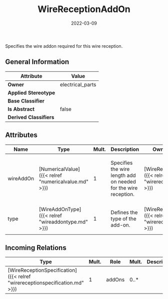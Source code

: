 ﻿---
title: WireReceptionAddOn
toc: false
type: specs
date: "2022-03-09"
draft: false
specification: VEC
version: 2.0.0
documentType: "Recommendation"
elementType: Class
classes:
  - WireReceptionAddOn
menu_name: vec-2.0.0
---
<p> Specifies the wire addon required for this wire reception.      </p>

## General Information

| Attribute               | Value |
|-------------------------|-------|
| **Owner**               | electrical_parts |
| **Applied Stereotype**  |   |
| **Base Classifier**     |   |
| **Is Abstract**         | false |
| **Derived Classifiers** |   |

## Attributes
|  Name  |  Type  |  Mult.  |  Description  |  Owning Classifier  |
|--------|--------|---------|---------------|--------------|
|wireAddOn | [NumericalValue]({{< relref "numericalvalue.md" >}}) | 1 | <p> Specifies the wire length add on needed for the wire reception.      </p> | [WireReceptionAddOn]({{< relref "wirereceptionaddon.md" >}}) |
|type | [WireAddOnType]({{< relref "wireaddontype.md" >}}) | 1 | <p> Defines the type of the add-on.      </p> | [WireReceptionAddOn]({{< relref "wirereceptionaddon.md" >}}) |

##  Incoming Relations
|    Type  |   Mult.  |   Role    |   Mult.   |   Description  |
|----------|----------|-----------|-----------|----------------|
| [WireReceptionSpecification]({{< relref "wirereceptionspecification.md" >}}) | 1 | addOns | 0..* |  |
